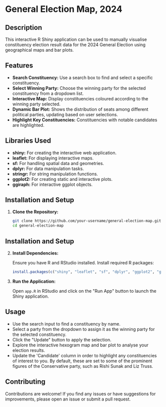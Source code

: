 # General Election Map, 2024

## Description

This interactive R Shiny application can be used to manually visualise constituency election result data for the 2024 General Election using geographical maps and bar plots.

## Features

- **Search Constituency:** Use a search box to find and select a specific constituency.
- **Select Winning Party:** Choose the winning party for the selected constituency from a dropdown list.
- **Interactive Map:** Display constituencies coloured according to the winning party selected.
- **Dynamic Bar Plot:** Shows the distribution of seats among different political parties, updating based on user selections.
- **Highlight Key Constituencies:** Constituencies with notable candidates are highlighted.

## Libraries Used

- **shiny:** For creating the interactive web application.
- **leaflet:** For displaying interactive maps.
- **sf:** For handling spatial data and geometries.
- **dplyr:** For data manipulation tasks.
- **stringr:** For string manipulation functions.
- **ggplot2:** For creating static and interactive plots.
- **ggiraph:** For interactive ggplot objects.

## Installation and Setup

1. **Clone the Repository:**

   ```bash
   git clone https://github.com/your-username/general-election-map.git
   cd general-election-map

## Installation and Setup

2. **Install Dependencies:**

   Ensure you have R and RStudio installed. Install required R packages:

   ```r
   install.packages(c("shiny", "leaflet", "sf", "dplyr", "ggplot2", "ggiraph"))

3. **Run the Application:**

   Open `app.R` in RStudio and click on the "Run App" button to launch the Shiny application.

## Usage

- Use the search input to find a constituency by name.
- Select a party from the dropdown to assign it as the winning party for the selected constituency.
- Click the "Update" button to apply the selection.
- Explore the interactive hexogram map and bar plot to analyse your election results.
- Update the 'Candidate' column in order to highlight any constituencies of interest to you. By default, these are set to some of the prominent figures of the Conservative party, such as Rishi Sunak and Liz Truss.

## Contributing

Contributions are welcome! If you find any issues or have suggestions for improvements, please open an issue or submit a pull request.
